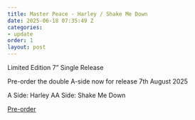 ```yaml
---
title: Master Peace - Harley / Shake Me Down
date: 2025-06-18 07:35:49 Z
categories:
- update
order: 1
layout: post
---
```


Limited Edition 7” Single Release

Pre-order the double A-side now for release 7th August 2025

A Side: Harley
AA Side: Shake Me Down


<a href="https://ffm.to/masterpeace-harley" class="add-cart" >Pre-order</a>
